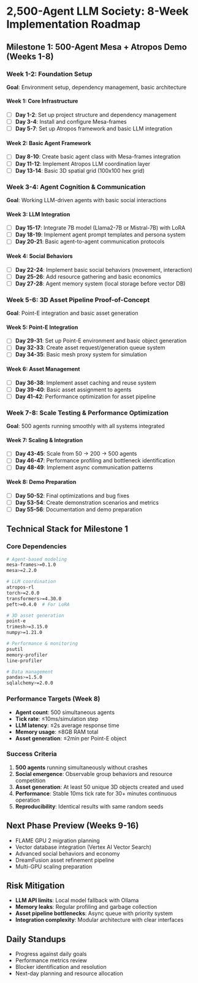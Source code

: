 # 2,500-Agent LLM Society: 8-Week Implementation Roadmap

## Milestone 1: 500-Agent Mesa + Atropos Demo (Weeks 1-8)

### Week 1-2: Foundation Setup
**Goal**: Environment setup, dependency management, basic architecture

#### Week 1: Core Infrastructure
- [ ] **Day 1-2**: Set up project structure and dependency management
- [ ] **Day 3-4**: Install and configure Mesa-frames
- [ ] **Day 5-7**: Set up Atropos framework and basic LLM integration

#### Week 2: Basic Agent Framework
- [ ] **Day 8-10**: Create basic agent class with Mesa-frames integration
- [ ] **Day 11-12**: Implement Atropos LLM coordination layer
- [ ] **Day 13-14**: Basic 3D spatial grid (100x100 hex grid)

### Week 3-4: Agent Cognition & Communication
**Goal**: Working LLM-driven agents with basic social interactions

#### Week 3: LLM Integration
- [ ] **Day 15-17**: Integrate 7B model (Llama2-7B or Mistral-7B) with LoRA
- [ ] **Day 18-19**: Implement agent prompt templates and persona system
- [ ] **Day 20-21**: Basic agent-to-agent communication protocols

#### Week 4: Social Behaviors
- [ ] **Day 22-24**: Implement basic social behaviors (movement, interaction)
- [ ] **Day 25-26**: Add resource gathering and basic economics
- [ ] **Day 27-28**: Agent memory system (local storage before vector DB)

### Week 5-6: 3D Asset Pipeline Proof-of-Concept
**Goal**: Point-E integration and basic asset generation

#### Week 5: Point-E Integration
- [ ] **Day 29-31**: Set up Point-E environment and basic object generation
- [ ] **Day 32-33**: Create asset request/generation queue system
- [ ] **Day 34-35**: Basic mesh proxy system for simulation

#### Week 6: Asset Management
- [ ] **Day 36-38**: Implement asset caching and reuse system
- [ ] **Day 39-40**: Basic asset assignment to agents
- [ ] **Day 41-42**: Performance optimization for asset pipeline

### Week 7-8: Scale Testing & Performance Optimization
**Goal**: 500 agents running smoothly with all systems integrated

#### Week 7: Scaling & Integration
- [ ] **Day 43-45**: Scale from 50 → 200 → 500 agents
- [ ] **Day 46-47**: Performance profiling and bottleneck identification
- [ ] **Day 48-49**: Implement async communication patterns

#### Week 8: Demo Preparation
- [ ] **Day 50-52**: Final optimizations and bug fixes
- [ ] **Day 53-54**: Create demonstration scenarios and metrics
- [ ] **Day 55-56**: Documentation and demo preparation

## Technical Stack for Milestone 1

### Core Dependencies
```bash
# Agent-based modeling
mesa-frames>=0.1.0
mesa>=2.2.0

# LLM coordination
atropos-rl
torch>=2.0.0
transformers>=4.30.0
peft>=0.4.0  # For LoRA

# 3D asset generation
point-e
trimesh>=3.15.0
numpy>=1.21.0

# Performance & monitoring
psutil
memory-profiler
line-profiler

# Data management
pandas>=1.5.0
sqlalchemy>=2.0.0
```

### Performance Targets (Week 8)
- **Agent count**: 500 simultaneous agents
- **Tick rate**: ≤10ms/simulation step
- **LLM latency**: ≤2s average response time
- **Memory usage**: ≤8GB RAM total
- **Asset generation**: ≤2min per Point-E object

### Success Criteria
1. **500 agents** running simultaneously without crashes
2. **Social emergence**: Observable group behaviors and resource competition
3. **Asset generation**: At least 50 unique 3D objects created and used
4. **Performance**: Stable 10ms tick rate for 30+ minutes continuous operation
5. **Reproducibility**: Identical results with same random seeds

## Next Phase Preview (Weeks 9-16)
- FLAME GPU 2 migration planning
- Vector database integration (Vertex AI Vector Search)
- Advanced social behaviors and economy
- DreamFusion asset refinement pipeline
- Multi-GPU scaling preparation

## Risk Mitigation
- **LLM API limits**: Local model fallback with Ollama
- **Memory leaks**: Regular profiling and garbage collection
- **Asset pipeline bottlenecks**: Async queue with priority system
- **Integration complexity**: Modular architecture with clear interfaces

## Daily Standups
- Progress against daily goals
- Performance metrics review
- Blocker identification and resolution
- Next-day planning and resource allocation
